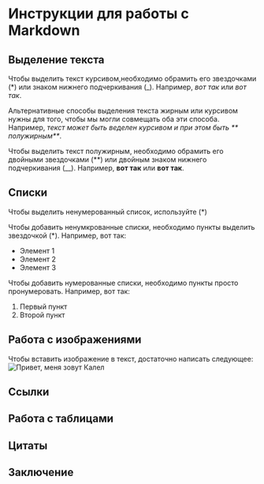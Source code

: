# Инструкции для работы с Markdown

## Выделение текста

Чтобы выделить текст курсивом,необходимо обрамить его звездочками  (*) или знаком нижнего подчеркивания (_). Например, *вот так* или _вот так_.

Альтернативные способы выделения текста жирным или курсивом нужны для того, чтобы мы могли совмещать оба эти способа. Например, _текст может быть веделен курсивом и при этом быть ** полужирным**_.

Чтобы выделить текст полужирным, необходимо обрамить его двойными звездочками (**) или двойным знаком нижнего подчеркивания (__). Например, **вот так** или __вот так__.

## Списки
Чтобы выделить ненумерованный список, используйте (*)

Чтобы добавить ненумкрованные списки, необходимо пункты выделить звездочкой (*).
Например, вот так:
* Элемент 1
* Элемент 2
* Элемент 3

Чтобы добавить нумерованные списки, необходимо пункты просто пронумеровать.
Например, вот так:
1. Первый пункт
2. Второй пункт 

## Работа с изображениями

Чтобы вставить изображение в текст, достаточно написать следующее:
![Привет, меня зовут Калел](superman.webp)

## Ссылки

## Работа с таблицами

## Цитаты

## Заключение